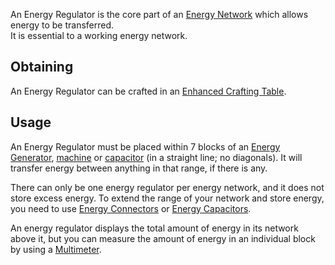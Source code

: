 An Energy Regulator is the core part of an [Energy Network](https://github.com/Slimefun/Slimefun4/wiki/Electric-Machines) which allows energy to be transferred.  
It is essential to a working energy network.

## Obtaining
An Energy Regulator can be crafted in an [Enhanced Crafting Table](https://github.com/Slimefun/Slimefun4/wiki/Enhanced-Crafting-Table).

## Usage
An Energy Regulator must be placed within 7 blocks of an [Energy Generator](https://github.com/Slimefun/Slimefun4/wiki/Electric-Machines#Energy-generation), [machine](https://github.com/Slimefun/Slimefun4/wiki/Electric-Machines#Machines) or [capacitor](https://github.com/Slimefun/Slimefun4/wiki/Energy-Capacitors) (in a straight line; no diagonals). It will transfer energy between anything in that range, if there is any.

There can only be one energy regulator per energy network, and it does not store excess energy. To extend the range of your network and store energy, you need to use [Energy Connectors](https://github.com/Slimefun/Slimefun4/wiki/Energy-Capacitors) or [Energy Capacitors](https://github.com/Slimefun/Slimefun4/wiki/Energy-Connector).

An energy regulator displays the total amount of energy in its network above it, but you can measure the amount of energy in an individual block by using a [Multimeter](https://github.com/Slimefun/Slimefun4/wiki/Multimeter).
